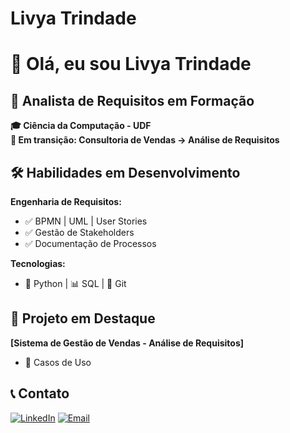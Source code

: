 # Livya Trindade
# 👋 Olá, eu sou Livya Trindade

## 🎯 Analista de Requisitos em Formação

**🎓 Ciência da Computação - UDF**  
**💼 Em transição: Consultoria de Vendas → Análise de Requisitos**

## 🛠 Habilidades em Desenvolvimento

**Engenharia de Requisitos:**
- ✅ BPMN | UML | User Stories
- ✅ Gestão de Stakeholders
- ✅ Documentação de Processos

**Tecnologias:**
- 🐍 Python | 📊 SQL | 🔧 Git

## 📂 Projeto em Destaque

**[Sistema de Gestão de Vendas - Análise de Requisitos]**
- 👥 Casos de Uso


## 📞 Contato
[![LinkedIn](https://img.shields.io/badge/LinkedIn-0077B5?style=flat&logo=linkedin&logoColor=white)](https://linkedin.com/in/livyatrindade-c-b83310207)
[![Email](https://img.shields.io/badge/Email-D14836?style=flat&logo=gmail&logoColor=white)](mailto:livyacarneiro15@gmail.com)
